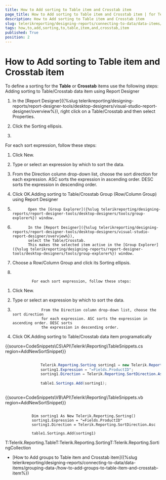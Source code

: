 ```yaml
---
title: How to Add sorting to Table item and Crosstab item
page_title: How to Add sorting to Table item and Crosstab item | for Telerik Reporting Documentation
description: How to Add sorting to Table item and Crosstab item
slug: telerikreporting/designing-reports/connecting-to-data/data-items/ordering-data/how-to-add-sorting-to-table-item-and-crosstab-item
tags: how,to,add,sorting,to,table,item,and,crosstab,item
published: True
position: 2
---
```


# How to Add sorting to Table item and Crosstab item



To define a sorting for the __Table__ or __Crosstab__ items use the following steps: Adding sorting to Table/Crosstab data item using Report Designer



1. In the [Report Designer]({%slug telerikreporting/designing-reports/report-designer-tools/desktop-designers/visual-studio-report-designer/overview%}),
            right click on a Table/Crosstab and then select Properties.

1. Click the Sorting ellipsis.

1. 

For each sort expression, follow these steps:       
              

1. Click New.

1. Type or select an expression by which to sort the data.

1. From the Direction column drop-down list, choose the sort direction 
               for each expression. ASC sorts the expression in ascending order. DESC sorts 
               the expression in descending order.

1. Click OK.Adding sorting to Table/Crosstab Group (Row/Column Group) using Report Designer



1. 
              Open the [Group Explorer]({%slug telerikreporting/designing-reports/report-designer-tools/desktop-designers/tools/group-explorer%}) window.
            

1. 
              In the [Report Designer]({%slug telerikreporting/designing-reports/report-designer-tools/desktop-designers/visual-studio-report-designer/overview%}),
              select the Table/Crosstab.
              This makes the selected item active in the [Group Explorer]({%slug telerikreporting/designing-reports/report-designer-tools/desktop-designers/tools/group-explorer%}) window.
            

1. Choose a Row/Column Group and click its Sorting ellipsis.

1. 


                For each sort expression, follow these steps:
                

1. Click New.

1. Type or select an expression by which to sort the data.

1. 
                    From the Direction column drop-down list, choose the sort direction
                    for each expression. ASC sorts the expression in ascending order. DESC sorts
                    the expression in descending order.
                  

1. Click OK.Adding sorting to Table/Crosstab data item programatically

{{source=CodeSnippets\CS\API\Telerik\Reporting\TableSnippets.cs region=AddNewSortSnippet}}
````C#
	
	            Telerik.Reporting.Sorting sorting1 = new Telerik.Reporting.Sorting();
	            sorting1.Expression = "=Fields.ProductID";
	            sorting1.Direction = Telerik.Reporting.SortDirection.Asc;
	
	            table1.Sortings.Add(sorting1);
	
````



{{source=CodeSnippets\VB\API\Telerik\Reporting\TableSnippets.vb region=AddNewSortSnippet}}
````VB
	
	        Dim sorting1 As New Telerik.Reporting.Sorting()
	        sorting1.Expression = "=Fields.ProductID"
	        sorting1.Direction = Telerik.Reporting.SortDirection.Asc
	
	        table1.Sortings.Add(sorting1)
````

T:Telerik.Reporting.TableT:Telerik.Reporting.SortingT:Telerik.Reporting.SortingCollection

 * [How to Add groups to Table item and Crosstab item]({%slug telerikreporting/designing-reports/connecting-to-data/data-items/grouping-data-/how-to-add-groups-to-table-item-and-crosstab-item%})
